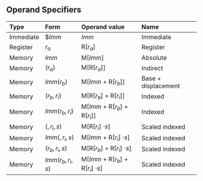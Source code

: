 ## Operand Specifiers
| Type       | Form                  | Operand value                  | Name                |
| :--------- | :-------------------- | :----------------------------- | :------------------ |
| Immediate  | $\$Imm$                | $Imm$                           | Immediate           |
| Register   | $r_a$                 | R[$r_a$]                        | Register            |
| Memory     | $Imm$                 | M[$Imm$]                        | Absolute            |
| Memory     | $(r_a)$               | M[R[$r_a$]]                     | Indirect            |
| Memory     | $Imm(r_b)$            | M[$Imm$ + R[$r_b$]]             | Base + displacement |
| Memory     | $(r_b, r_i)$          | M[R[$r_b$] + R[$r_i$]]          | Indexed             |
| Memory     | $Imm(r_b, r_i)$       | M[$Imm$ + R[$r_b$] + R[$r_i$]]  | Indexed             |
| Memory     | $(, r_i, s)$          | M[R[$r_i$] $\cdot s$]            | Scaled indexed      |
| Memory     | $Imm(, r_i, s)$       | M[$Imm$ + R[$r_i$] $\cdot s$]    | Scaled indexed      |
| Memory     | $(r_b, r_i, s)$       | M[R[$r_b$] + R[$r_i$] $\cdot s$] | Scaled indexed      |
| Memory     | $Imm(r_b, r_i, s)$    | M[$Imm$ + R[$r_b$] + R[$r_i$] $\cdot s$] | Scaled indexed      |



